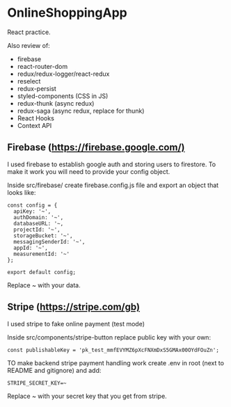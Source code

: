 # OnlineShoppingApp

React practice.

Also review of:

- firebase
- react-router-dom
- redux/redux-logger/react-redux
- reselect
- redux-persist
- styled-components (CSS in JS)
- redux-thunk (async redux)
- redux-saga (async redux, replace for thunk)
- React Hooks
- Context API

## Firebase (<https://firebase.google.com/)>

I used firebase to establish google auth and storing users to firestore.
To make it work you will need to provide your config object.

Inside src/firebase/ create firebase.config.js file and export an object that looks like:

```
const config = {
  apiKey: '~',
  authDomain: '~',
  databaseURL: '~,
  projectId: '~',
  storageBucket: '~',
  messagingSenderId: '~',
  appId: '~',
  measurementId: '~'
};

export default config;
```
Replace ~ with your data.

## Stripe (<https://stripe.com/gb)>

I used stripe to fake online payment (test mode)

Inside src/components/stripe-button replace public key with your own:

```
const publishableKey = 'pk_test_mmfEVYMZ6pXcFNXmDxS5GMAx00OYdFOuZn';
```

TO make backend stripe payment handling work create .env in root (next to README and gitignore) and add:

```
STRIPE_SECRET_KEY=~
```

Replace ~ with your secret key that you get from stripe.